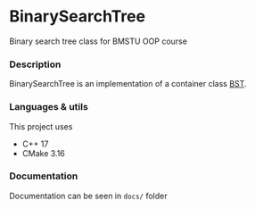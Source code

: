 # BinarySearchTree
Binary search tree class for BMSTU OOP course

### Description
BinarySearchTree is an implementation of a container class [BST](https://wikipedia.org/wiki/Binary_search_tree).

### Languages & utils
This project uses 
- C++ 17
- CMake 3.16

### Documentation
Documentation can be seen in `docs/` folder
